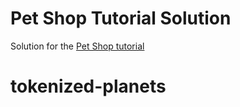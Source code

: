 # Pet Shop Tutorial Solution

Solution for the [Pet Shop tutorial](https://truffleframework.com/tutorials/pet-shop)
# tokenized-planets
